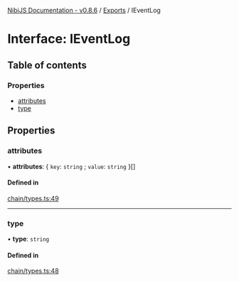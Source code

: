 [NibiJS Documentation - v0.8.6](../intro.md) / [Exports](../modules.md) / IEventLog

# Interface: IEventLog

## Table of contents

### Properties

- [attributes](IEventLog.md#attributes)
- [type](IEventLog.md#type)

## Properties

### attributes

• **attributes**: { `key`: `string` ; `value`: `string`  }[]

#### Defined in

[chain/types.ts:49](https://github.com/NibiruChain/ts-sdk/blob/c16f844/packages/nibijs/src/chain/types.ts#L49)

___

### type

• **type**: `string`

#### Defined in

[chain/types.ts:48](https://github.com/NibiruChain/ts-sdk/blob/c16f844/packages/nibijs/src/chain/types.ts#L48)
